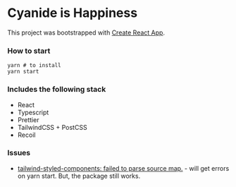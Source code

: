 # Cyanide is Happiness

This project was bootstrapped with [Create React App](https://github.com/facebook/create-react-app).

### How to start

```
yarn # to install
yarn start
```

### Includes the following stack

- React
- Typescript
- Prettier
- TailwindCSS + PostCSS
- Recoil

### Issues

- [tailwind-styled-components: failed to parse source map.](https://issueantenna.com/repo/mathiasgilson/tailwind-styled-component/issues/42) - will get errors on yarn start. But, the package still works.
